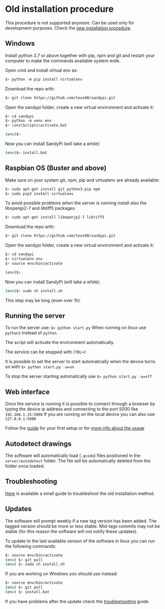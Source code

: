 # Old installation procedure

This procedure is not supported anymore.
Can be used only for development purposes. Check the [new installation procedure](../docker/readme.md).

## Windows

Install python 3.7 or above together with pip, npm and git and restart your computer to make the commands available system wide.

Open cmd and install virtual env as:

```bash
$> python -m pip install virtualenv
```

Download the repo with:

```bash
$> git clone https://github.com/texx00/sandypi.git
```

Open the sandypi folder, create a new virtual environment and activate it:

```bash
$> cd sandypi
$> python -m venv env
$> \env\Scripts\activate.bat

(env)$> 
```

Now you can install SandyPi (will take a while):

```bash
(env)$> install.bat
```

## Raspbian OS (Buster and above)

Make sure on your system git, npm, pip and virtualenv are already available:

```bash
$> sudo apt-get install git python3-pip npm
$> sudo pip3 install virtualenv
```

To avoid possible problems when the server is running install also the libopenjp2-7 and libtiff5 packages:

```bash
$> sudo apt-get install libopenjp2-7 libtiff5
```

Download the repo with:

```bash
$> git clone https://github.com/texx00/sandypi.git
```

Open the sandypi folder, create a new virtual environment and activate it:

```bash
$> cd sandypi
$> virtualenv env
$> source env/bin/activate

(env)$> 
```

Now you can install SandyPi (will take a while):

```bash
(env)$> sudo sh install.sh
```

This step may be long (even over 1h).

## Running the server

To run the server use:
`$> python start.py`
When running on linux use `python3` instead of `python`.

The script will activate the environment automatically.

The service can be stopped with `CTRL+C`

It is possible to set the server to start automatically when the device turns on with `$> python start.py -a=on`

To stop the server starting automatically use `$> python start.py -a=off`

## Web interface

Once the service is running it is possible to connect through a browser by typing the device ip address and connecting to the port 5000 like `192.168.1.15:5000`
If you are running on the local device you can also use `127.0.0.1:5000`

Follow the [guide](first_setup.md) for your first setup or for [more info about the usage](usage.md)

## Autodetect drawings

The software will automatically load (`.gcode`) files positioned in the `server/autodetect` folder.
The file will be automatically deleted from the folder once loaded.

## Troubleshooting

[Here](old_troubleshooting.md) is available a small guide to troubleshoot the old installation method.

## Updates

The software will prompt weekly if a new tag version has been added.
The tagged version should be more or less stable.
Mid-tags commits may not be stable (for this reason the software will not notify these updates).

To update to the last available version of the software in linux you can run the following commands:

```bash
$> source env/bin/activate
(env) $> git pull
(env) $> sudo sh install.sh
```

If you are working on Windows you should use instead:

```bash
$> source env/bin/activate
(env) $> git pull
(env) $> install.bat
```

If you have problems after the update check the [troubleshooting](old_troubleshooting.md) guide.
